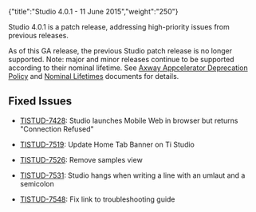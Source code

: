 {"title":"Studio 4.0.1 - 11 June 2015","weight":"250"}

Studio 4.0.1 is a patch release, addressing high-priority issues from previous releases.

As of this GA release, the previous Studio patch release is no longer supported. Note: major and minor releases continue to be supported according to their nominal lifetime. See [Axway Appcelerator Deprecation Policy](/docs/appc/AMPLIFY_Appcelerator_Services_Overview/Axway_Appcelerator_Deprecation_Policy/) and [Nominal Lifetimes](/docs/appc/AMPLIFY_Appcelerator_Services_Overview/Axway_Appcelerator_Product_Lifecycle/#NominalLifetimes) documents for details.

## Fixed Issues

* [TISTUD-7428](https://jira.appcelerator.org/browse/TISTUD-7428): Studio launches Mobile Web in browser but returns "Connection Refused"

* [TISTUD-7519](https://jira.appcelerator.org/browse/TISTUD-7519): Update Home Tab Banner on Ti Studio

* [TISTUD-7526](https://jira.appcelerator.org/browse/TISTUD-7526): Remove samples view

* [TISTUD-7531](https://jira.appcelerator.org/browse/TISTUD-7531): Studio hangs when writing a line with an umlaut and a semicolon

* [TISTUD-7548](https://jira.appcelerator.org/browse/TISTUD-7548): Fix link to troubleshooting guide
